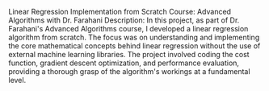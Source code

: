 Linear Regression Implementation from Scratch
Course: Advanced Algorithms with Dr. Farahani
Description:
In this project, as part of Dr. Farahani's Advanced Algorithms course, I developed a linear regression algorithm from scratch. The focus was on understanding and implementing the core mathematical concepts behind linear regression without the use of external machine learning libraries. The project involved coding the cost function, gradient descent optimization, and performance evaluation, providing a thorough grasp of the algorithm's workings at a fundamental level.
